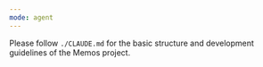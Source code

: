 ```yaml
---
mode: agent
---
```


Please follow `./CLAUDE.md` for the basic structure and development guidelines of the Memos project.
